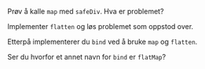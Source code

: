 Prøv å kalle `map` med `safeDiv`. Hva er problemet?

Implementer `flatten` og løs problemet som oppstod over.

Etterpå implementerer du `bind` ved å bruke `map` og `flatten`.

Ser du hvorfor et annet navn for `bind` er `flatMap`?
